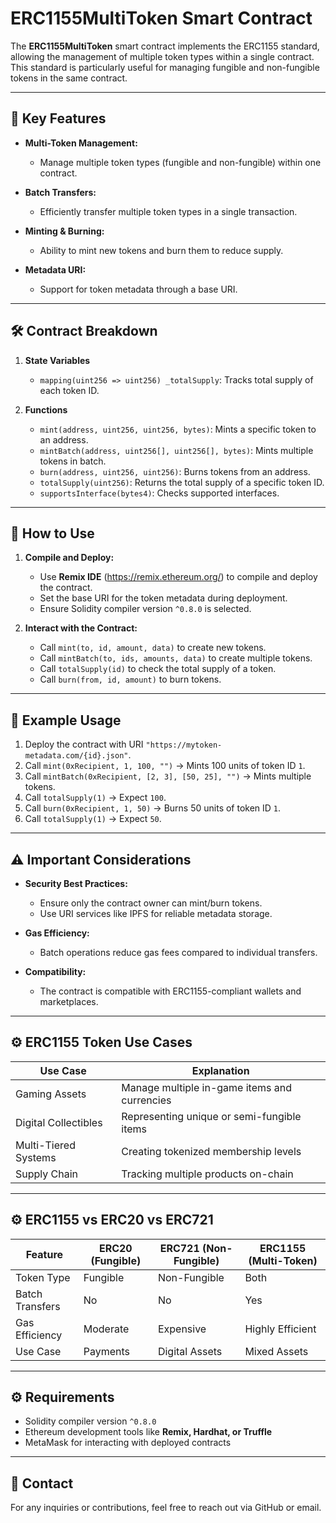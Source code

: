 # ERC1155MultiToken Smart Contract

The **ERC1155MultiToken** smart contract implements the ERC1155 standard, allowing the management of multiple token types within a single contract. This standard is particularly useful for managing fungible and non-fungible tokens in the same contract.

---

## 📄 Key Features

- **Multi-Token Management:**  
  - Manage multiple token types (fungible and non-fungible) within one contract.

- **Batch Transfers:**  
  - Efficiently transfer multiple token types in a single transaction.

- **Minting & Burning:**  
  - Ability to mint new tokens and burn them to reduce supply.

- **Metadata URI:**  
  - Support for token metadata through a base URI.

---

## 🛠️ Contract Breakdown

1. **State Variables**
   - `mapping(uint256 => uint256) _totalSupply`: Tracks total supply of each token ID.

2. **Functions**
   - `mint(address, uint256, uint256, bytes)`: Mints a specific token to an address.
   - `mintBatch(address, uint256[], uint256[], bytes)`: Mints multiple tokens in batch.
   - `burn(address, uint256, uint256)`: Burns tokens from an address.
   - `totalSupply(uint256)`: Returns the total supply of a specific token ID.
   - `supportsInterface(bytes4)`: Checks supported interfaces.

---

## 🚀 How to Use

1. **Compile and Deploy:**  
   - Use **Remix IDE** (https://remix.ethereum.org/) to compile and deploy the contract.
   - Set the base URI for the token metadata during deployment.
   - Ensure Solidity compiler version `^0.8.0` is selected.

2. **Interact with the Contract:**  
   - Call `mint(to, id, amount, data)` to create new tokens.  
   - Call `mintBatch(to, ids, amounts, data)` to create multiple tokens.  
   - Call `totalSupply(id)` to check the total supply of a token.  
   - Call `burn(from, id, amount)` to burn tokens.

---

## 📌 Example Usage

1. Deploy the contract with URI `"https://mytoken-metadata.com/{id}.json"`.  
2. Call `mint(0xRecipient, 1, 100, "")` → Mints 100 units of token ID `1`.  
3. Call `mintBatch(0xRecipient, [2, 3], [50, 25], "")` → Mints multiple tokens.  
4. Call `totalSupply(1)` → Expect `100`.  
5. Call `burn(0xRecipient, 1, 50)` → Burns 50 units of token ID `1`.  
6. Call `totalSupply(1)` → Expect `50`.

---

## ⚠️ Important Considerations

- **Security Best Practices:**  
  - Ensure only the contract owner can mint/burn tokens.
  - Use URI services like IPFS for reliable metadata storage.

- **Gas Efficiency:**  
  - Batch operations reduce gas fees compared to individual transfers.

- **Compatibility:**  
  - The contract is compatible with ERC1155-compliant wallets and marketplaces.

---

## ⚙️ ERC1155 Token Use Cases

| Use Case             | Explanation                                   |
|---------------------|-----------------------------------------------|
| Gaming Assets       | Manage multiple in-game items and currencies |
| Digital Collectibles| Representing unique or semi-fungible items    |
| Multi-Tiered Systems| Creating tokenized membership levels          |
| Supply Chain        | Tracking multiple products on-chain           |

---

## ⚙️ ERC1155 vs ERC20 vs ERC721

| Feature              | ERC20 (Fungible) | ERC721 (Non-Fungible) | ERC1155 (Multi-Token) |
|---------------------|-----------------|----------------------|----------------------|
| Token Type          | Fungible         | Non-Fungible          | Both                 |
| Batch Transfers     | No               | No                    | Yes                   |
| Gas Efficiency      | Moderate         | Expensive              | Highly Efficient      |
| Use Case            | Payments         | Digital Assets         | Mixed Assets          |

---

## ⚙️ Requirements

- Solidity compiler version `^0.8.0`
- Ethereum development tools like **Remix, Hardhat, or Truffle**
- MetaMask for interacting with deployed contracts

---

## 📧 Contact

For any inquiries or contributions, feel free to reach out via GitHub or email.
